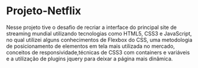 # Projeto-Netflix

Nesse projeto tive o desafio de recriar a interface do principal site de streaming mundial utilizando tecnologias como HTML5, CSS3 e JavaScript, no qual utilizei alguns conhecimentos de Flexbox do CSS, uma metodologia de posicionamento de elementos em tela mais utilizada no mercado, conceitos de responsividade,técnicas de CSS3 com containers e variáveis e a utilização de plugins jquery para deixar a página mais dinâmica. 
